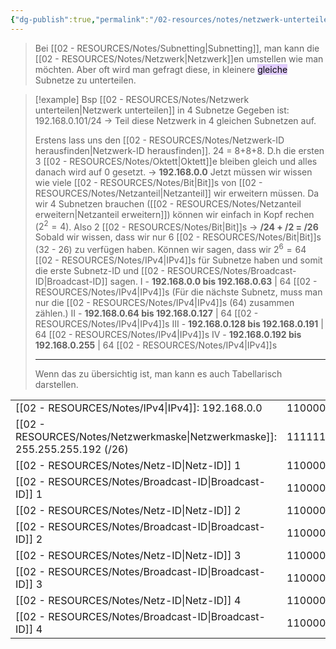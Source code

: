 ```yaml
---
{"dg-publish":true,"permalink":"/02-resources/notes/netzwerk-unterteilen/","tags":["informatik/netzwerk/subnetting","informatik/netzwerk/ip/ipv4"],"noteIcon":"","updated":"2025-09-10T16:35:29.000+02:00"}
---
```


>Bei [[02 - RESOURCES/Notes/Subnetting\|Subnetting]], man kann die [[02 - RESOURCES/Notes/Netzwerk\|Netzwerk]]en umstellen wie man möchten.
>Aber oft wird man gefragt diese, in kleinere <mark style="background: #D2B3FFA6;">gleiche</mark> Subnetze zu unterteilen.

>[!example] Bsp [[02 - RESOURCES/Notes/Netzwerk unterteilen\|Netzwerk unterteilen]] in 4 Subnetze
>Gegeben ist: 192.168.0.101/24
>-> Teil diese Netzwerk in 4 gleichen Subnetzen auf.
>
>Erstens lass uns den [[02 - RESOURCES/Notes/Netzwerk-ID herausfinden\|Netzwerk-ID herausfinden]].
>24 = 8+8+8. D.h die ersten 3 [[02 - RESOURCES/Notes/Oktett\|Oktett]]e bleiben gleich und alles danach wird auf 0 gesetzt.
>-> **192.168.0.0**
>Jetzt müssen wir wissen wie viele [[02 - RESOURCES/Notes/Bit\|Bit]]s von [[02 - RESOURCES/Notes/Netzanteil\|Netzanteil]] wir erweitern müssen.
>Da wir 4 Subnetzen brauchen ([[02 - RESOURCES/Notes/Netzanteil erweitern\|Netzanteil erweitern]]) können wir einfach in Kopf rechen ($2^{2}=4$). Also 2 [[02 - RESOURCES/Notes/Bit\|Bit]]s
>-> **/24 + /2 = /26**
>Sobald wir wissen, dass wir nur 6 [[02 - RESOURCES/Notes/Bit\|Bit]]s (32 - 26) zu verfügen haben. 
>Können wir sagen, dass wir $2^{6}=64$ [[02 - RESOURCES/Notes/IPv4\|IPv4]]s für Subnetze haben und somit die erste Subnetz-ID und [[02 - RESOURCES/Notes/Broadcast-ID\|Broadcast-ID]] sagen.
>I - **192.168.0.0 bis 192.168.0.63** | 64 [[02 - RESOURCES/Notes/IPv4\|IPv4]]s
>(Für die nächste Subnetz, muss man nur die [[02 - RESOURCES/Notes/IPv4\|IPv4]]s (64) zusammen zählen.) 
>II - **192.168.0.64 bis 192.168.0.127** | 64 [[02 - RESOURCES/Notes/IPv4\|IPv4]]s
>III - **192.168.0.128 bis 192.168.0.191** | 64 [[02 - RESOURCES/Notes/IPv4\|IPv4]]s
>IV - **192.168.0.192 bis 192.168.0.255** | 64 [[02 - RESOURCES/Notes/IPv4\|IPv4]]s 
>
>___
>
>Wenn das zu übersichtig ist, man kann es auch Tabellarisch darstellen.
>
>


|                                          |          |          |          |          |     |     |
| ---------------------------------------- | -------- | -------- | -------- | -------- | --- | --- |
| [[02 - RESOURCES/Notes/IPv4\|IPv4]]: 192.168.0.0                    | 11000000 | 10101000 | 00000000 | 00000000 |     |     |
| [[02 - RESOURCES/Notes/Netzwerkmaske\|Netzwerkmaske]]: 255.255.255.192 (/26) | 11111111 | 11111111 | 11111111 | 11000000 |     |     |
| [[02 - RESOURCES/Notes/Netz-ID\|Netz-ID]] 1                            | 11000000 | 10101000 | 00000000 | 00000000 | >   | 0   |
| [[02 - RESOURCES/Notes/Broadcast-ID\|Broadcast-ID]] 1                       | 11000000 | 10101000 | 00000000 | 00111111 | >   | 63  |
| [[02 - RESOURCES/Notes/Netz-ID\|Netz-ID]] 2                            | 11000000 | 10101000 | 00000000 | 01000000 | >   | 64  |
| [[02 - RESOURCES/Notes/Broadcast-ID\|Broadcast-ID]] 2                       | 11000000 | 10101000 | 00000000 | 01111111 | >   | 127 |
| [[02 - RESOURCES/Notes/Netz-ID\|Netz-ID]] 3                            | 11000000 | 10101000 | 00000000 | 10000000 | >   | 128 |
| [[02 - RESOURCES/Notes/Broadcast-ID\|Broadcast-ID]] 3                       | 11000000 | 10101000 | 00000000 | 10111111 | >   | 191 |
| [[02 - RESOURCES/Notes/Netz-ID\|Netz-ID]] 4                            | 11000000 | 10101000 | 00000000 | 11000000 | >   | 192 |
| [[02 - RESOURCES/Notes/Broadcast-ID\|Broadcast-ID]] 4                       | 11000000 | 10101000 | 00000000 | 11111111 | >   | 255 |
